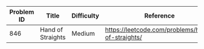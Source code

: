 | Problem ID | Title | Difficulty | Reference
| --- | --- | --- | ---
| 846 | Hand of Straights | Medium | https://leetcode.com/problems/hand-of-straights/
